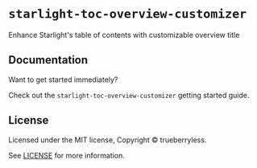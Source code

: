 # `starlight-toc-overview-customizer`

Enhance Starlight&#39;s table of contents with customizable overview title

## Documentation

Want to get started immediately?

Check out the `starlight-toc-overview-customizer` getting started guide.

## License

Licensed under the MIT license, Copyright © trueberryless.

See [LICENSE](/LICENSE) for more information.

